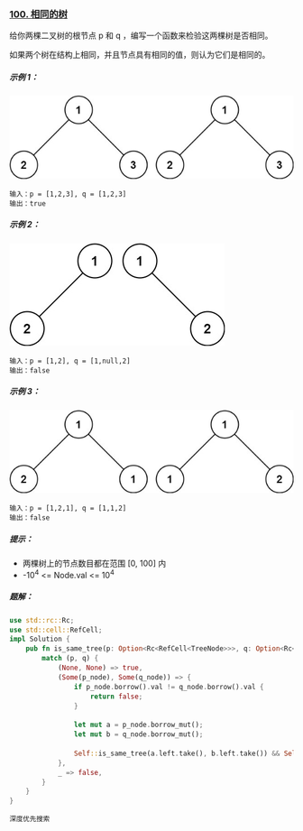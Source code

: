 ### [100. 相同的树](https://leetcode.cn/problems/same-tree/)

给你两棵二叉树的根节点 p 和 q ，编写一个函数来检验这两棵树是否相同。

如果两个树在结构上相同，并且节点具有相同的值，则认为它们是相同的。



##### 示例 1：
![img.png](img.png)
```
输入：p = [1,2,3], q = [1,2,3]
输出：true
```

##### 示例 2：
![img_1.png](img_1.png)
```
输入：p = [1,2], q = [1,null,2]
输出：false
```

##### 示例 3：
![img_2.png](img_2.png)
```
输入：p = [1,2,1], q = [1,1,2]
输出：false
```

##### 提示：
- 两棵树上的节点数目都在范围 [0, 100] 内
- -10<sup>4</sup> <= Node.val <= 10<sup>4</sup>



##### 题解：
```rust
use std::rc::Rc;
use std::cell::RefCell;
impl Solution {
    pub fn is_same_tree(p: Option<Rc<RefCell<TreeNode>>>, q: Option<Rc<RefCell<TreeNode>>>) -> bool {
        match (p, q) {
            (None, None) => true,
            (Some(p_node), Some(q_node)) => {
                if p_node.borrow().val != q_node.borrow().val {
                    return false;
                }

                let mut a = p_node.borrow_mut();
                let mut b = q_node.borrow_mut();

                Self::is_same_tree(a.left.take(), b.left.take()) && Self::is_same_tree(a.right.take(), b.right.take())
            },
            _ => false,
        }
    }
}
```

`深度优先搜索`
